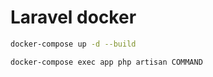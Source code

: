 # Laravel docker

```bash
docker-compose up -d --build
```

```bash
docker-compose exec app php artisan COMMAND
```
